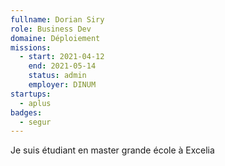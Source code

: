 ```yaml
---
fullname: Dorian Siry
role: Business Dev
domaine: Déploiement
missions:
  - start: 2021-04-12
    end: 2021-05-14
    status: admin
    employer: DINUM
startups:
  - aplus
badges:
  - segur
---
```


Je suis étudiant en master grande école à Excelia 
